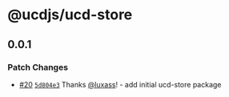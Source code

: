 # @ucdjs/ucd-store

## 0.0.1

### Patch Changes

- [#20](https://github.com/ucdjs/ucd/pull/20) [`5d804e3`](https://github.com/ucdjs/ucd/commit/5d804e31b1d6e36cb69f7a1de0722995355b5bf1) Thanks [@luxass](https://github.com/luxass)! - add initial ucd-store package

